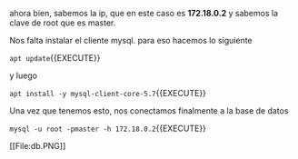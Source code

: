 ahora bien, sabemos la ip, que en este caso es **172.18.0.2** y sabemos la clave de root que es master.

Nos falta instalar el cliente mysql. para eso hacemos lo siguiente

`apt update`{{EXECUTE}}

y luego 

`apt install -y mysql-client-core-5.7`{{EXECUTE}}

Una vez que tenemos esto, nos conectamos finalmente a la base de datos

`mysql -u root -pmaster -h 172.18.0.2`{{EXECUTE}}

[[File:db.PNG]]
